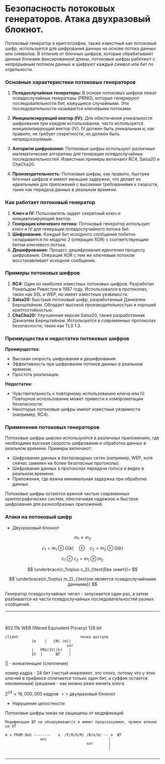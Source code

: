 # Безопасность потоковых генераторов. Атака двухразовый блокнот.

Потоковый генератор в криптографии, также известный как потоковый шифр, используется для шифрования данных на основе потока данных или символов. В отличие от блочных шифров, которые обрабатывают данные блоками фиксированной длины, потоковые шифры работают с непрерывным потоком данных и шифруют каждый символ или бит по отдельности.

### Основные характеристики потоковых генераторов

1. **Псевдослучайные генераторы:** В основе потоковых шифров лежат псевдослучайные генераторы (PRNG), которые генерируют последовательности бит, кажущиеся случайными. Эти последовательности называются ключевыми потоками.

2. **Инициализирующий вектор (IV):** Для обеспечения уникальности шифрования при каждом использовании, часто используется инициализирующий вектор (IV). IV должен быть уникальным и, как правило, не требует секретности, но должен быть непредсказуемым.

3. **Алгоритм шифрования:** Потоковые шифры используют различные математические алгоритмы для генерации псевдослучайных последовательностей. Известные примеры включают RC4, Salsa20 и ChaCha20.

4. **Производительность:** Потоковые шифры, как правило, быстрее блочных шифров и имеют меньшие задержки, что делает их идеальными для приложений с высокими требованиями к скорости, таких как передача данных в реальном времени.

### Как работает потоковый генератор

1. **Ключ и IV:** Пользователь задает секретный ключ и инициализирующий вектор.
2. **Генерация ключевого потока:** Потоковый генератор использует ключ и IV для генерации псевдослучайного потока бит.
3. **Шифрование:** Каждый бит исходного сообщения побитно складывается по модулю 2 (операция XOR) с соответствующим битом ключевого потока.
4. **Дешифрование:** Процесс дешифрования идентичен процессу шифрования. Операция XOR с тем же ключевым потоком восстанавливает исходное сообщение.

### Примеры потоковых шифров

1. **RC4:** Один из наиболее известных потоковых шифров. Разработан Рональдом Ривестом в 1987 году. Использовался в протоколах, таких как SSL и WEP, но имеет известные уязвимости.
2. **Salsa20:** Быстрый потоковый шифр, разработанный Даниэлем Бернштейном. Обладает высокой производительностью и хорошей криптостойкостью.
3. **ChaCha20:** Улучшенная версия Salsa20, также разработанная Даниэлем Бернштейном. Используется в современных протоколах безопасности, таких как TLS 1.3.

### Преимущества и недостатки потоковых шифров

**Преимущества:**
- Высокая скорость шифрования и дешифрования.
- Эффективность при шифровании потоков данных в реальном времени.
- Простота реализации.

**Недостатки:**
- Чувствительность к повторному использованию ключа или IV. Повторное использование может привести к компрометации безопасности.
- Некоторые потоковые шифры имеют известные уязвимости (например, RC4).

### Применение потоковых генераторов

Потоковые шифры широко используются в различных приложениях, где необходима высокая скорость шифрования и обработка данных в реальном времени. Примеры включают:

- Шифрование данных в беспроводных сетях (например, WEP, хотя сейчас заменен на более безопасные протоколы).
- Шифрование данных в протоколах передачи голоса и видео в реальном времени.
- Приложения, где важна минимальная задержка при обработке данных.

Потоковые шифры остаются важной частью современных криптографических систем, обеспечивая надежное и быстрое шифрование для разнообразных приложений.

### Атаки на потоковый шифр

+ Двухразовый блокнот 

$$
m_1 \neq m_2
$$

$$
c_1=m_1 \oplus G(k) \quad \oplus \quad c_2=m_2\oplus G(k)
$$

$$
c_1\oplus c_2=m_1\oplus m_2
$$

$$
\underbrace{c_1\oplus c_2}_{\text{Ева знает}}=
$$

$$
\underbrace{m_1\oplus m_2}_{\text{не является псевдослучайными данными}}
$$

Генератор псевдослучайных чисел - запускается один раз, а затем разбивается на части псевдослучайных последовательностей разных сообщений. 

---

<br>

802.11b WEB (Wered Equivalent Privacy) 128 bit

```
client                            точка доступа
            |m    |   CRC (m)|
                            xor
            |   PRG(IV||k)   |
            IV  |      ШТ    |

```

|| - конкатинация (слепление)

номер кадра - 24 бит (чистый инкремент, это плохо, потому что у этих ключей в префиксе отличается только один бит, а суффик остается неизменным) (решение - как можно реже менять ключ)

$2^{24} \approx 16,000,000$ кадров $=>$ двухразовый блокнот


+ Нарушение целостности

Потоковые шифры никак не защищены от модификаций

`Модификации ШТ не обнаруживаются и имеют предсказуемое, прямое вляние на ОТ`

```
m = FROM Bob --------	o  /F/R/O/M/ /B/o/b/ --	o  ШТ
                enc                            |
                                     xor       |
                                               |
                                              
```

---

<br>






